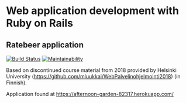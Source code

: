 # Web application development with Ruby on Rails
## Ratebeer application
[![Build Status](https://travis-ci.org/mtuomiko/wadror-ratebeer.svg?branch=master)](https://travis-ci.org/mtuomiko/wadror-ratebeer)
[![Maintainability](https://api.codeclimate.com/v1/badges/13d035f0d56b93d83c4d/maintainability)](https://codeclimate.com/github/mtuomiko/wadror-ratebeer/maintainability)

Based on discontinued course material from 2018 provided by Helsinki University (https://github.com/mluukkai/WebPalvelinohjelmointi2018) (in Finnish).

Application found at https://afternoon-garden-82317.herokuapp.com/
